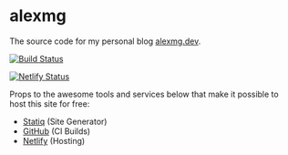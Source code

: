 alexmg
======

The source code for my personal blog [alexmg.dev](https://alexmg.dev).

[![Build Status](https://github.com/alexmg/alexmg/workflows/Build%20and%20deploy%20to%20Netlify/badge.svg?branch=master)](https://github.com/alexmg/alexmg/actions?query=workflow%3A%22Build+and+deploy+to+Netlify%22)

[![Netlify Status](https://api.netlify.com/api/v1/badges/0a23b8c5-dde7-448c-a30a-87420180730c/deploy-status)](https://app.netlify.com/sites/alexmg/deploys)

Props to the awesome tools and services below that make it possible to host this site for free:

- [Statiq](https://statiq.dev/) (Site Generator)
- [GitHub](https://github.com/features/actions) (CI Builds)
- [Netlify](http://www.netlify.com) (Hosting)